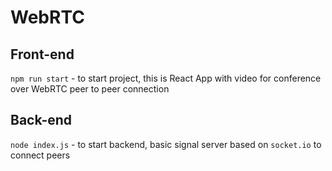 # WebRTC

## Front-end

`npm run start` - to start project, this is React App with video for conference over WebRTC peer to peer connection

## Back-end

`node index.js` - to start backend, basic signal server based on `socket.io` to connect peers
